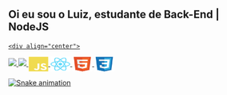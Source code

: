 ## Oi eu sou o Luiz, estudante de Back-End | NodeJS
  <a href="https://github.com/luizsdev">
 
 
    <div align="center">
  <a href="https://github.com/luizsdev">
  <img height="180em" src="https://github-readme-stats.vercel.app/api?username=luizsdev&show_icons=true&theme=dracula&include_all_commits=true&count_private=true"/>
  <img height="180em" src="https://github-readme-stats.vercel.app/api/top-langs/?username=luizsdev&layout=compact&langs_count=7&theme=dracula"/>
</div>

  <img align="center" alt="Rafa-Js" height="30" width="40" src="https://raw.githubusercontent.com/devicons/devicon/master/icons/javascript/javascript-plain.svg">
  <img align="center" alt="Rafa-React" height="30" width="40" src="https://raw.githubusercontent.com/devicons/devicon/master/icons/react/react-original.svg">
  <img align="center" alt="Rafa-HTML" height="30" width="40" src="https://raw.githubusercontent.com/devicons/devicon/master/icons/html5/html5-original.svg">
  <img align="center" alt="Rafa-CSS" height="30" width="40" src="https://raw.githubusercontent.com/devicons/devicon/master/icons/css3/css3-original.svg">

    
  ![Snake animation](https://github.com/luizsdev/luizsdev/blob/output/github-contribution-grid-snake.svg)

  
  
  
